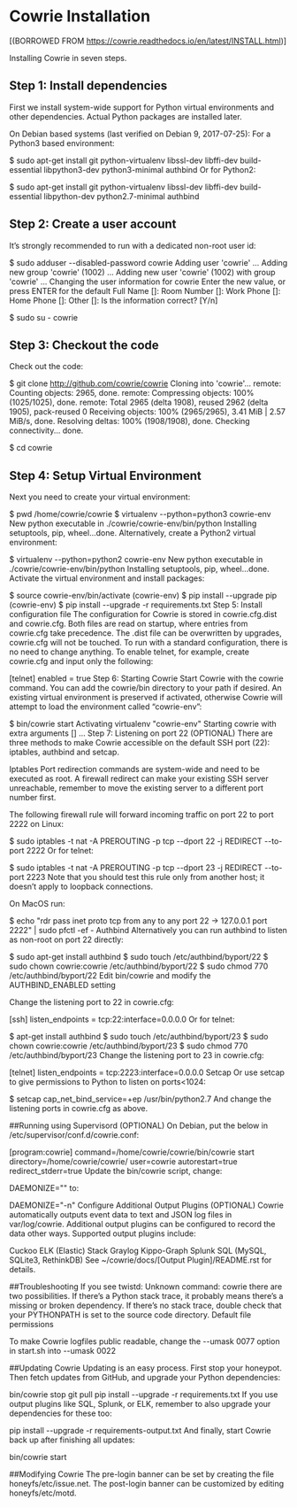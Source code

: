 # Cowrie Installation

[(BORROWED FROM https://cowrie.readthedocs.io/en/latest/INSTALL.html)]

Installing Cowrie in seven steps.

## Step 1: Install dependencies
First we install system-wide support for Python virtual environments and other dependencies. Actual Python packages are installed later.

On Debian based systems (last verified on Debian 9, 2017-07-25): For a Python3 based environment:

$ sudo apt-get install git python-virtualenv libssl-dev libffi-dev build-essential libpython3-dev python3-minimal authbind
Or for Python2:

$ sudo apt-get install git python-virtualenv libssl-dev libffi-dev build-essential libpython-dev python2.7-minimal authbind

## Step 2: Create a user account
It’s strongly recommended to run with a dedicated non-root user id:

$ sudo adduser --disabled-password cowrie
Adding user 'cowrie' ...
Adding new group 'cowrie' (1002) ...
Adding new user 'cowrie' (1002) with group 'cowrie' ...
Changing the user information for cowrie
Enter the new value, or press ENTER for the default
Full Name []:
Room Number []:
Work Phone []:
Home Phone []:
Other []:
Is the information correct? [Y/n]

$ sudo su - cowrie

## Step 3: Checkout the code
Check out the code:

$ git clone http://github.com/cowrie/cowrie
Cloning into 'cowrie'...
remote: Counting objects: 2965, done.
remote: Compressing objects: 100% (1025/1025), done.
remote: Total 2965 (delta 1908), reused 2962 (delta 1905), pack-reused 0
Receiving objects: 100% (2965/2965), 3.41 MiB | 2.57 MiB/s, done.
Resolving deltas: 100% (1908/1908), done.
Checking connectivity... done.

$ cd cowrie
## Step 4: Setup Virtual Environment
Next you need to create your virtual environment:

$ pwd
/home/cowrie/cowrie
$ virtualenv --python=python3 cowrie-env
New python executable in ./cowrie/cowrie-env/bin/python
Installing setuptools, pip, wheel...done.
Alternatively, create a Python2 virtual environment:

$ virtualenv --python=python2 cowrie-env
New python executable in ./cowrie/cowrie-env/bin/python
Installing setuptools, pip, wheel...done.
Activate the virtual environment and install packages:

$ source cowrie-env/bin/activate
(cowrie-env) $ pip install --upgrade pip
(cowrie-env) $ pip install --upgrade -r requirements.txt
Step 5: Install configuration file
The configuration for Cowrie is stored in cowrie.cfg.dist and cowrie.cfg. Both files are read on startup, where entries from cowrie.cfg take precedence. The .dist file can be overwritten by upgrades, cowrie.cfg will not be touched. To run with a standard configuration, there is no need to change anything. To enable telnet, for example, create cowrie.cfg and input only the following:

[telnet]
enabled = true
Step 6: Starting Cowrie
Start Cowrie with the cowrie command. You can add the cowrie/bin directory to your path if desired. An existing virtual environment is preserved if activated, otherwise Cowrie will attempt to load the environment called “cowrie-env”:

$ bin/cowrie start
Activating virtualenv "cowrie-env"
Starting cowrie with extra arguments [] ...
Step 7: Listening on port 22 (OPTIONAL)
There are three methods to make Cowrie accessible on the default SSH port (22): iptables, authbind and setcap.

Iptables
Port redirection commands are system-wide and need to be executed as root. A firewall redirect can make your existing SSH server unreachable, remember to move the existing server to a different port number first.

The following firewall rule will forward incoming traffic on port 22 to port 2222 on Linux:

$ sudo iptables -t nat -A PREROUTING -p tcp --dport 22 -j REDIRECT --to-port 2222
Or for telnet:

$ sudo iptables -t nat -A PREROUTING -p tcp --dport 23 -j REDIRECT --to-port 2223
Note that you should test this rule only from another host; it doesn’t apply to loopback connections.

On MacOS run:

$ echo "rdr pass inet proto tcp from any to any port 22 -> 127.0.0.1 port 2222" | sudo pfctl -ef -
Authbind
Alternatively you can run authbind to listen as non-root on port 22 directly:

$ sudo apt-get install authbind
$ sudo touch /etc/authbind/byport/22
$ sudo chown cowrie:cowrie /etc/authbind/byport/22
$ sudo chmod 770 /etc/authbind/byport/22
Edit bin/cowrie and modify the AUTHBIND_ENABLED setting

Change the listening port to 22 in cowrie.cfg:

[ssh]
listen_endpoints = tcp:22:interface=0.0.0.0
Or for telnet:

$ apt-get install authbind
$ sudo touch /etc/authbind/byport/23
$ sudo chown cowrie:cowrie /etc/authbind/byport/23
$ sudo chmod 770 /etc/authbind/byport/23
Change the listening port to 23 in cowrie.cfg:

[telnet]
listen_endpoints = tcp:2223:interface=0.0.0.0
Setcap
Or use setcap to give permissions to Python to listen on ports<1024:

$ setcap cap_net_bind_service=+ep /usr/bin/python2.7
And change the listening ports in cowrie.cfg as above.

##Running using Supervisord (OPTIONAL)
On Debian, put the below in /etc/supervisor/conf.d/cowrie.conf:

[program:cowrie]
command=/home/cowrie/cowrie/bin/cowrie start
directory=/home/cowrie/cowrie/
user=cowrie
autorestart=true
redirect_stderr=true
Update the bin/cowrie script, change:

DAEMONIZE=""
to:

DAEMONIZE="-n"
Configure Additional Output Plugins (OPTIONAL)
Cowrie automatically outputs event data to text and JSON log files in var/log/cowrie. Additional output plugins can be configured to record the data other ways. Supported output plugins include:

Cuckoo
ELK (Elastic) Stack
Graylog
Kippo-Graph
Splunk
SQL (MySQL, SQLite3, RethinkDB)
See ~/cowrie/docs/[Output Plugin]/README.rst for details.

##Troubleshooting
If you see twistd: Unknown command: cowrie there are two
possibilities. If there’s a Python stack trace, it probably means there’s a missing or broken dependency. If there’s no stack trace, double check that your PYTHONPATH is set to the source code directory.
Default file permissions

To make Cowrie logfiles public readable, change the --umask 0077 option in start.sh into --umask 0022

##Updating Cowrie
Updating is an easy process. First stop your honeypot. Then fetch updates from GitHub, and upgrade your Python dependencies:

bin/cowrie stop
git pull
pip install --upgrade -r requirements.txt
If you use output plugins like SQL, Splunk, or ELK, remember to also upgrade your dependencies for these too:

pip install --upgrade -r requirements-output.txt
And finally, start Cowrie back up after finishing all updates:

bin/cowrie start

##Modifying Cowrie
The pre-login banner can be set by creating the file honeyfs/etc/issue.net. The post-login banner can be customized by editing honeyfs/etc/motd.
